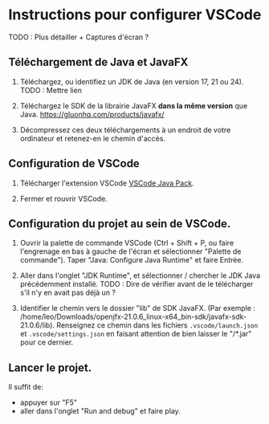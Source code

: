 # Instructions pour configurer VSCode

TODO : Plus détailler + Captures d'écran ?

## Téléchargement de Java et JavaFX

1. Téléchargez, ou identifiez un JDK de Java (en version 17, 21 ou 24).
   TODO : Mettre lien

2. Téléchargez le SDK de la librairie JavaFX **dans la même version** que Java.
   https://gluonhq.com/products/javafx/

3. Décompressez ces deux téléchargements à un endroit de votre ordinateur et retenez-en le chemin d'accès.

## Configuration de VSCode

1. Télécharger l'extension VSCode [VSCode Java Pack](https://marketplace.visualstudio.com/items?itemName=vscjava.vscode-java-pack).

2. Fermer et rouvrir VSCode.

## Configuration du projet au sein de VSCode.

1. Ouvrir la palette de commande VSCode (Ctrl + Shift + P, ou faire l'engrenage en bas à gauche de l'écran et sélectionner "Palette de commande"). Taper "Java: Configure Java Runtime" et faire Entrée.

2. Aller dans l'onglet "JDK Runtime", et sélectionner / chercher le JDK Java précédemment installé.
   TODO : Dire de vérifier avant de le télécharger s'il n'y en avait pas déjà un ?

3. Identifier le chemin vers le dossier "lib" de SDK JavaFX. (Par exemple : /home/leo/Downloads/openjfx-21.0.6_linux-x64_bin-sdk/javafx-sdk-21.0.6/lib).
   Renseignez ce chemin dans les fichiers `.vscode/launch.json` et `.vscode/settings.json` en faisant attention de bien laisser le "/\*.jar" pour ce dernier.

## Lancer le projet.

Il suffit de:

-   appuyer sur "F5"
-   aller dans l'onglet "Run and debug" et faire play.
